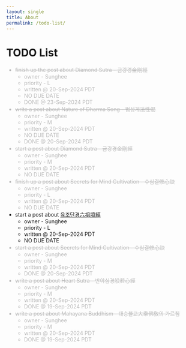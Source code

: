 ```yaml
---
layout: single
title: About
permalink: /todo-list/
---
```


<head>
	<link rel="stylesheet" href="/resource/styles.css">
</head>

<h1 id="todo-list">TODO List</h1>

<ul>
<font color="#bbb">
<li>
	<s>finish up the post about Diamond Sutra - 금강경金剛經</s>
	<ul>
	<li>
		owner - Sunghee
	</li>
	<li>
		priority - L
	</li>
	<li>
		written @ 20-Sep-2024 PDT
	</li>
	<li>
		NO DUE DATE
	</li>
	<li>
		DONE @ 23-Sep-2024 PDT
	</li>
	</ul>
</li>
</font>

<font color="#bbb">
<li>
	<s>write a post about Nature of Dharma Song - 법성게法性偈</s>
	<ul>
	<li>
		owner - Sunghee
	</li>
	<li>
		priority - M
	</li>
	<li>
		written @ 20-Sep-2024 PDT
	</li>
	<li>
		NO DUE DATE
	</li>
	<li>
		DONE @ 20-Sep-2024 PDT
	</li>
	</ul>
</li>
</font>

<font color="#bbb">
<li>
	<s>start a post about Diamond Sutra - 금강경金剛經</s>
	<ul>
	<li>
		owner - Sunghee
	</li>
	<li>
		priority - M
	</li>
	<li>
		written @ 20-Sep-2024 PDT
	</li>
	<li>
		NO DUE DATE
	</li>
	</ul>
</li>
</font>

<font color="#bbb">
<li>
	<s>finish up a post about Secrets for Mind Cultivation - 수심결修心訣</s>
	<ul>
	<li>
		owner - Sunghee
	</li>
	<li>
		priority - L
	</li>
	<li>
		written @ 20-Sep-2024 PDT
	</li>
	<li>
		NO DUE DATE
	</li>
	</ul>
</li>
</font>

<li>
	start a post about <a href="https://blog.naver.com/venuslv/12263161">육조단경六祖壇經</a>
	<ul>
	<li>
		owner - Sunghee
	</li>
	<li>
		priority - L
	</li>
	<li>
		written @ 20-Sep-2024 PDT
	</li>
	<li>
		NO DUE DATE
	</li>
	</ul>
</li>

<font color="#bbb">
<li>
	<s>start a post about Secrets for Mind Cultivation - 수심결修心訣</s>
	<ul>
	<li>
		owner - Sunghee
	</li>
	<li>
		priority - M
	</li>
	<li>
		written @ 20-Sep-2024 PDT
	</li>
	<li>
		DONE @ 20-Sep-2024 PDT
	</li>
	</ul>
</li>
</font>

<font color="#bbb">
<li>
	<s>write a post about Heart Sutra - 반야심경般若心經</s>
	<ul>
	<li>
		owner - Sunghee
	</li>
	<li>
		priority - M
	</li>
	<li>
		written @ 20-Sep-2024 PDT
	</li>
	<li>
		DONE @ 19-Sep-2024 PDT
	</li>
	</ul>
</li>
</font>

<font color="#bbb">
<li>
	<s>write a post about Mahayana Buddhism - 대승불교大乘佛敎의 가르침</s>
	<ul>
	<li>
		owner - Sunghee
	</li>
	<li>
		priority - M
	</li>
	<li>
		written @ 20-Sep-2024 PDT
	</li>
	<li>
		DONE @ 19-Sep-2024 PDT
	</li>
	</ul>
</li>
</font>
</ul>
